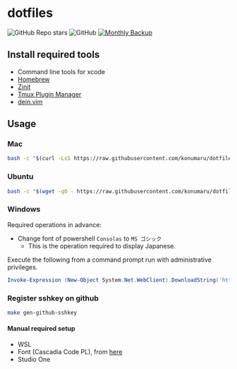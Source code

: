 # dotfiles

![GitHub Repo stars](https://img.shields.io/github/stars/konumaru/dotfiles?style=social)
![GitHub](https://img.shields.io/github/license/konumaru/dotfiles?style=flat-square)
[![Monthly Backup](https://github.com/konumaru/dotfiles/actions/workflows/monthly-backup.yml/badge.svg?event=workflow_dispatch)](https://github.com/konumaru/dotfiles/actions/workflows/monthly-backup.yml)

## Install required tools

- Command line tools for xcode
- [Homebrew](https://brew.sh/index_ja)
- [Zinit](https://github.com/zdharma/zinit)
- [Tmux Plugin Manager](https://github.com/tmux-plugins/tpm)
- [dein.vim](https://github.com/Shougo/dein.vim)

## Usage

### Mac

```sh
bash -c "$(curl -LsS https://raw.githubusercontent.com/konumaru/dotfiles/main/install.sh)"
```

### Ubuntu

```sh
bash -c "$(wget -qO - https://raw.githubusercontent.com/konumaru/dotfiles/main/install.sh)"
```

### Windows

Required operations in advance:

- Change font of powershell `Consolas` to `MS ゴシック`
  - This is the operation required to display Japanese.

Execute the following from a command prompt run with administrative privileges.

```ps1
Invoke-Expression (New-Object System.Net.WebClient).DownloadString('https://raw.githubusercontent.com/konumaru/dotfiles/main/bin/install.ps1')
```

### Register sshkey on github

```sh
make gen-github-sshkey
```

#### Manual required setup

- WSL
- Font (Cascadia Code PL), from [here](!https://github.com/microsoft/cascadia-code/releases)
- Studio One
